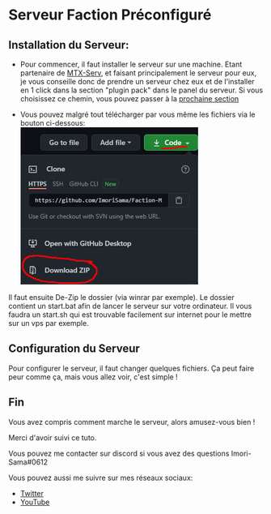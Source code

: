 # Serveur Faction Préconfiguré
## Installation du Serveur:
* Pour commencer, il faut installer le serveur sur une machine. Etant partenaire de [MTX-Serv](https://mtxserv.com/fr/hebergeur-serveur-minecraft), et faisant principalement le serveur pour eux, je vous conseille donc de prendre un serveur chez eux et de l'installer en 1 click dans la section "plugin pack" dans le panel du serveur. Si vous choisissez ce chemin, vous pouvez passer à la [prochaine section](https://github.com/ImoriSama/Faction-MTX/blob/main/README.md#configuration-du-serveur)

* Vous pouvez malgré tout télécharger par vous même les fichiers via le bouton ci-dessous:
![Image download](https://github.com/ImoriSama/Images-Explications/blob/main/Screenshot_450.png)

Il faut ensuite De-Zip le dossier (via winrar par exemple).
Le dossier contient un start.bat afin de lancer le serveur sur votre ordinateur. Il vous faudra un start.sh qui est trouvable facilement sur internet pour le mettre sur un vps par exemple.

## Configuration du Serveur
Pour configurer le serveur, il faut changer quelques fichiers. Ça peut faire peur comme ça, mais vous allez voir, c'est simple !

## Fin
Vous avez compris comment marche le serveur, alors amusez-vous bien !

Merci d'avoir suivi ce tuto.

Vous pouvez me contacter sur discord si vous avez des questions Imori-Sama#0612

Vous pouvez aussi me suivre sur mes réseaux sociaux:
* [Twitter](https://twitter.com/Imori_Sama)
* [YouTube](https://www.youtube.com/c/IMORISAMA/)
